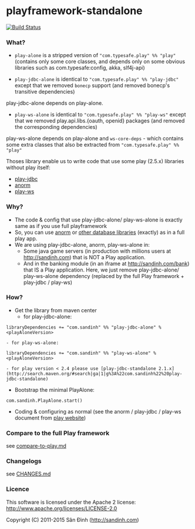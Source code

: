 playframework-standalone
====================
[![Build Status](https://travis-ci.org/giabao/playframework-standalone.svg)](https://travis-ci.org/giabao/playframework-standalone)

### What?
+ `play-alone` is a stripped version of `"com.typesafe.play" %% "play"`
(contains only some core classes, and depends only on some obvious libraries such as com.typesafe:config, akka, slf4j-api)

+ `play-jdbc-alone` is identical to `"com.typesafe.play" %% "play-jdbc"`
except that we removed `bonecp` support (and removed bonecp's transitive dependencies) 

play-jdbc-alone depends on play-alone.

+ `play-ws-alone` is identical to `"com.typesafe.play" %% "play-ws"`
except that we removed play.api.libs.{oauth, openid} packages (and removed the corresponding dependencies)

play-ws-alone depends on play-alone and `ws-core-deps` - which contains some extra classes that also be extracted from `"com.typesafe.play" %% "play"`

Thoses library enable us to write code that use some play (2.5.x) libraries without play itself:
+ [play-jdbc](https://www.playframework.com/documentation/2.5.x/ScalaDatabase)
+ [anorm](https://www.playframework.com/documentation/2.5.x/ScalaAnorm)
+ [play-ws](https://www.playframework.com/documentation/2.5.x/ScalaWS)

### Why?
+ The code & config that use play-jdbc-alone/ play-ws-alone is exactly same as if you use full playframework
+ So, you can use [anorm](http://www.playframework.com/documentation/2.5.x/ScalaAnorm)
 or [other database libraries](http://www.playframework.com/documentation/2.5.x/ScalaDatabaseOthers) (exactly) as in a full play app.
+ We are using play-jdbc-alone, anorm, play-ws-alone in:
    - Some java game servers (in production with millions users at http://sandinh.com) that is NOT a Play application.
    - And in the banking module (in an iframe at http://sandinh.com/bank) that IS a Play application.
      Here, we just remove play-jdbc-alone/ play-ws-alone dependency (replaced by the full Play framework + play-jdbc / play-ws)

### How?
+ Get the library from maven center
    - for play-jdbc-alone:
```
libraryDependencies += "com.sandinh" %% "play-jdbc-alone" % <playAloneVersion>
```
    - for play-ws-alone:
```
libraryDependencies += "com.sandinh" %% "play-ws-alone" % <playAloneVersion>
```

    - for play version < 2.4 please use [play-jdbc-standalone 2.1.x](http://search.maven.org/#search|ga|1|g%3A%22com.sandinh%22%20play-jdbc-standalone)

+ Bootstrap the minimal PlayAlone:
```
com.sandinh.PlayAlone.start()
```

+ Coding & configuring as normal (see the anorm / play-jdbc / play-ws document from [play website](https://www.playframework.com/documentation/2.5.x/ScalaHome))

### Compare to the full Play framework
see [compare-to-play.md](compare-to-play.md)

### Changelogs
see [CHANGES.md](CHANGES.md)

### Licence
This software is licensed under the Apache 2 license:
http://www.apache.org/licenses/LICENSE-2.0

Copyright (C) 2011-2015 Sân Đình (http://sandinh.com)
